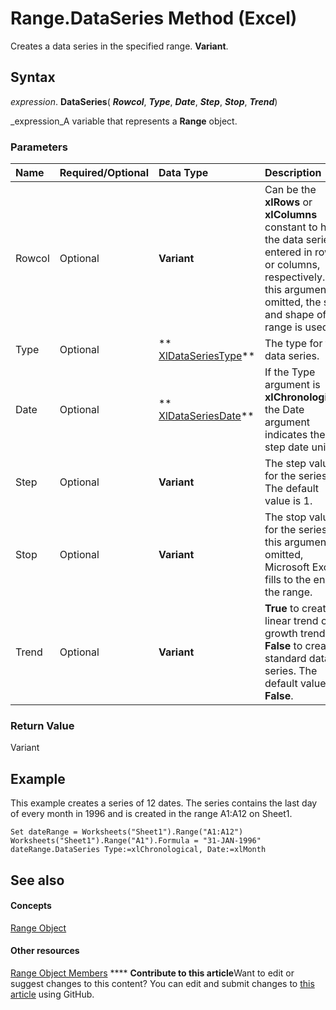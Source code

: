 
# Range.DataSeries Method (Excel)

Creates a data series in the specified range.  **Variant**.


## Syntax

 _expression_. **DataSeries**( **_Rowcol_**,  **_Type_**,  **_Date_**,  **_Step_**,  **_Stop_**,  **_Trend_**)

 _expression_A variable that represents a  **Range** object.


### Parameters



|**Name**|**Required/Optional**|**Data Type**|**Description**|
|:-----|:-----|:-----|:-----|
|Rowcol|Optional| **Variant**|Can be the  **xlRows** or **xlColumns** constant to have the data series entered in rows or columns, respectively. If this argument is omitted, the size and shape of the range is used.|
|Type|Optional| ** [XlDataSeriesType](250af7ce-5e12-6f6d-274c-d35a581b2b63.md)**|The type for the data series.|
|Date|Optional| ** [XlDataSeriesDate](dd5a729b-ce3c-eb9c-e251-33fc83db50fe.md)**|If the Type argument is **xlChronological**, the Date argument indicates the step date unit.|
|Step|Optional| **Variant**|The step value for the series. The default value is 1.|
|Stop|Optional| **Variant**|The stop value for the series. If this argument is omitted, Microsoft Excel fills to the end of the range.|
|Trend|Optional| **Variant**| **True** to create a linear trend or growth trend. **False** to create a standard data series. The default value is **False**.|

### Return Value

Variant


## Example

This example creates a series of 12 dates. The series contains the last day of every month in 1996 and is created in the range A1:A12 on Sheet1.


```
Set dateRange = Worksheets("Sheet1").Range("A1:A12") 
Worksheets("Sheet1").Range("A1").Formula = "31-JAN-1996" 
dateRange.DataSeries Type:=xlChronological, Date:=xlMonth
```


## See also


#### Concepts


 [Range Object](b8207778-0dcc-4570-1234-f130532cc8cd.md)
#### Other resources


 [Range Object Members](4336bf81-1e63-7e44-1792-baf366a027a7.md)
****   **Contribute to this article**Want to edit or suggest changes to this content? You can edit and submit changes to  [this article](https://github.com/jhershey00/VBA_Excel_Test/OpenXMLCon/articles/cfdb0582-8b6c-029d-2a99-4fa1d4b360ea.md) using GitHub.

